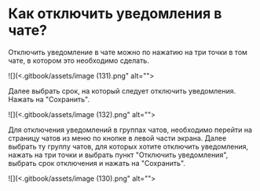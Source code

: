 # Как отключить уведомления в чате?

Отключить уведомление в чате можно по нажатию на три точки в том чате, в котором это необходимо сделать.&#x20;

![](<.gitbook/assets/image (131).png" alt=""><figcaption></figcaption></figure>

Далее выбрать срок, на который следует отключить уведомления. Нажать на "Сохранить".

![](<.gitbook/assets/image (132).png" alt=""><figcaption></figcaption></figure>

Для отключения уведомлений в группах чатов, необходимо перейти на страницу чатов из меню по кнопке в левой части экрана. Далее выбрать ту группу чатов, для которых хотите отключить уведомления, нажать на три точки и выбрать пункт "Отключить уведомления", выбрать срок отключения и нажать на "Сохранить".&#x20;

![](<.gitbook/assets/image (130).png" alt=""><figcaption></figcaption></figure>
